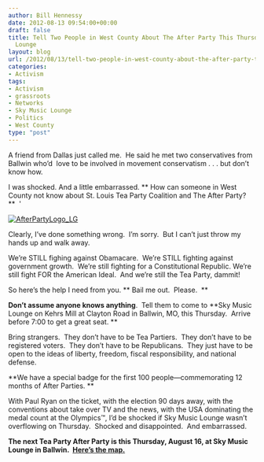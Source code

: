 ```yaml
---
author: Bill Hennessy
date: 2012-08-13 09:54:00+00:00
draft: false
title: Tell Two People in West County About The After Party This Thursday at Sky Music
  Lounge
layout: blog
url: /2012/08/13/tell-two-people-in-west-county-about-the-after-party-this-thursday-at-sky-music-lounge/
categories:
- Activism
tags:
- Activism
- grassroots
- Networks
- Sky Music Lounge
- Politics
- West County
type: "post"
---
```


A friend from Dallas just called me.  He said he met two conservatives from Ballwin who’d  love to be involved in movement conservatism . . . but don’t know how.

I was shocked. And a little embarrassed. ** How can someone in West County not know about St. Louis Tea Party Coalition and The After Party?**  '

[![AfterPartyLogo_LG](https://ludicrite.files.wordpress.com/2012/08/afterpartylogo_lg_thumb.png)
](https://ludicrite.files.wordpress.com/2012/08/afterpartylogo_lg.png)

Clearly, I’ve done something wrong.  I’m sorry.  But I can’t just throw my hands up and walk away.

We’re STILL fighing against Obamacare.  We’re STILL fighting against government growth.  We’re still fighting for a Constitutional Republic. We’re still fight FOR the American Ideal.  And we’re still the Tea Party, dammit!

So here’s the help I need from you. ** Bail me out.  Please.  **

**Don’t assume anyone knows anything**.  Tell them to come to **Sky Music Lounge on Kehrs Mill at Clayton Road in Ballwin, MO, this Thursday.  Arrive before 7:00 to get a great seat. **

Bring strangers.  They don’t have to be Tea Partiers.  They don’t have to be registered voters.  They don’t have to be Republicans.  They just have to be open to the ideas of liberty, freedom, fiscal responsibility, and national defense.

**We have a special badge for the first 100 people—commemorating 12 months of After Parties. **

With Paul Ryan on the ticket, with the election 90 days away, with the conventions about take over TV and the news, with the USA dominating the medal count at the Olympics™, I’d be shocked if Sky Music Lounge wasn’t overflowing on Thursday.  Shocked and disappointed.  And embarrassed.

**The next Tea Party After Party is this Thursday, August 16, at Sky Music Lounge in Ballwin.  [Here’s the map.](https://maps.google.com/maps?q=sky+music+lounge&hl=en&ll=38.607515,-90.565045&spn=0.008786,0.021136&fb=1&gl=us&hq=sky+music+lounge&cid=0,0,14725699772350072745&t=m&z=16&iwloc=A)**
